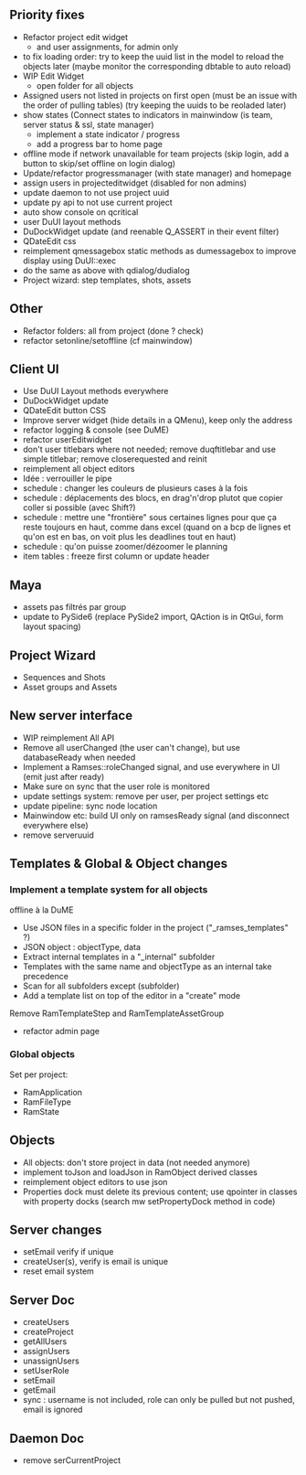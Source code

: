## Priority fixes

- Refactor project edit widget
    - and user assignments, for admin only
- to fix loading order: try to keep the uuid list in the model to reload the objects later (maybe monitor the corresponding dbtable to auto reload)
- WIP Edit Widget
    - open folder for all objects
- Assigned users not listed in projects on first open (must be an issue with the order of pulling tables) (try keeping the uuids to be reoladed later)
- show states (Connect states to indicators in mainwindow (is team, server status & ssl, state manager)
    - implement a state indicator / progress
    - add a progress bar to home page
- offline mode if network unavailable for team projects (skip login, add a button to skip/set offline on login dialog)
- Update/refactor progressmanager (with state manager) and homepage
- assign users in projecteditwidget (disabled for non admins)
- update daemon to not use project uuid
- update py api to not use current project
- auto show console on qcritical
- user DuUI layout methods
- DuDockWidget update (and reenable Q_ASSERT in their event filter)
- QDateEdit css
- reimplement qmessagebox static methods as dumessagebox to improve display using DuUI::exec
- do the same as above with qdialog/dudialog
- Project wizard: step templates, shots, assets

## Other

- Refactor folders: all from project (done ? check)
- refactor setonline/setoffline (cf mainwindow)

## Client UI

- Use DuUI Layout methods everywhere
- DuDockWidget update
- QDateEdit button CSS
- Improve server widget (hide details in a QMenu), keep only the address
- refactor logging & console (see DuME)
- refactor userEditwidget
- don't user titlebars where not needed; remove duqftitlebar and use simple titlebar; remove closerequested and reinit
- reimplement all object editors
- Idée : verrouiller le pipe
- schedule : changer les couleurs de plusieurs cases à la fois
- schedule : déplacements des blocs, en drag'n'drop plutot que copier coller si possible (avec Shift?)
- schedule : mettre une "frontière" sous certaines lignes pour que ça reste toujours en haut, comme dans excel (quand on a bcp de lignes et qu'on est en bas, on voit plus les deadlines tout en haut)
- schedule : qu'on puisse zoomer/dézoomer le planning
- item tables : freeze first column or update header 

## Maya

- assets pas filtrés par group
- update to PySide6 (replace PySide2 import, QAction is in QtGui, form layout spacing)

## Project Wizard

- Sequences and Shots
- Asset groups and Assets

## New server interface

- WIP reimplement All API
- Remove all userChanged (the user can't change), but use databaseReady when needed
- Implement a Ramses::roleChanged signal, and use everywhere in UI (emit just after ready)
- Make sure on sync that the user role is monitored
- update settings system: remove per user, per project settings etc
- update pipeline: sync node location
- Mainwindow etc: build UI only on ramsesReady signal (and disconnect everywhere else)
- remove serveruuid

## Templates & Global & Object changes

### Implement a template system for all objects

offline à la DuME

- Use JSON files in a specific folder in the project ("_ramses_templates" ?)
- JSON object : objectType, data
- Extract internal templates in a "_internal" subfolder
- Templates with the same name and objectType as an internal take precedence
- Scan for all subfolders except (subfolder)
- Add a template list on top of the editor in a "create" mode

Remove RamTemplateStep and RamTemplateAssetGroup

- refactor admin page

### Global objects

Set per project:

- RamApplication
- RamFileType
- RamState

## Objects

- All objects: don't store project in data (not needed anymore)
- implement toJson and loadJson in RamObject derived classes
- reimplement object editors to use json
- Properties dock must delete its previous content; use qpointer in classes with property docks (search mw setPropertyDock method in code)

## Server changes

- setEmail verify if unique
- createUser(s), verify is email is unique
- reset email system

## Server Doc

- createUsers
- createProject
- getAllUsers
- assignUsers
- unassignUsers
- setUserRole
- setEmail
- getEmail
- sync : username is not included, role can only be pulled but not pushed, email is ignored

## Daemon Doc

- remove serCurrentProject
